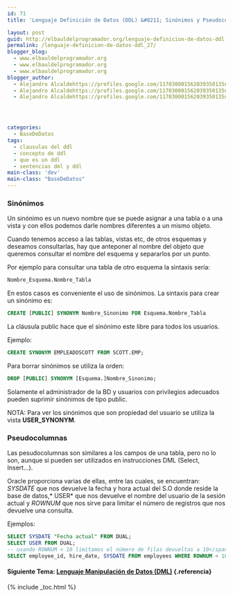 ```yaml
---
id: 71
title: 'Lenguaje Definición de Datos (DDL) &#8211; Sinónimos y Pseudocolumnas'

layout: post
guid: http://elbauldelprogramador.org/lenguaje-definicion-de-datos-ddl-sinonimos-y-pseudocolumnas/
permalink: /lenguaje-definicion-de-datos-ddl_27/
blogger_blog:
  - www.elbauldelprogramador.org
  - www.elbauldelprogramador.org
  - www.elbauldelprogramador.org
blogger_author:
  - Alejandro Alcaldehttps://profiles.google.com/117030001562039350135noreply@blogger.com
  - Alejandro Alcaldehttps://profiles.google.com/117030001562039350135noreply@blogger.com
  - Alejandro Alcaldehttps://profiles.google.com/117030001562039350135noreply@blogger.com




categories:
  - BaseDeDatos
tags:
  - clausulas del ddl
  - concepto de ddl
  - que es un ddl
  - sentencias dml y ddl
main-class: 'dev'
main-class: "BaseDeDatos"
---
```

<div class="icosql">
</div>

### Sinónimos

Un sinónimo es un nuevo nombre que se puede asignar a una tabla o a una vista y con ellos podemos darle nombres diferentes a un mismo objeto.

Cuando tenemos acceso a las tablas, vistas etc, de otros esquemas y deseamos consultarlas, hay que anteponer al nombre del objeto que queremos consultar el nombre del esquema y separarlos por un punto.  
<!--ad--> Por ejemplo para consultar una tabla de otro esquema la sintaxis sería:

```sql
Nombre_Esquema.Nombre_Tabla
```

En estos casos es conveniente el uso de sinónimos. La sintaxis para crear un sinónimo es:

```sql
CREATE [PUBLIC] SYNONYM Nombre_Sinonimo FOR Esquema.Nombre_Tabla
```

La cláusula public hace que el sinónimo este libre para todos los usuarios.

Ejemplo:

```sql
CREATE SYNONYM EMPLEADOSCOTT FROM SCOTT.EMP;
```

Para borrar sinónimos se utiliza la orden:

```sql
DROP [PUBLIC] SYNONYM [Esquema.]Nombre_Sinonimo;
```

Solamente el administrador de la BD y usuarios con privilegios adecuados pueden suprimir sinónimos de tipo public.

NOTA: Para ver los sinónimos que son propiedad del usuario se utiliza la vista **USER_SYNONYM**.

### Pseudocolumnas

Las pesudocolumnas son similares a los campos de una tabla, pero no lo son, aunque si pueden ser utilizados en instrucciones DML (Select, Insert…).

Oracle proporciona varias de ellas, entre las cuales, se encuentran: *SYSDATE* que nos devuelve la fecha y hora actual del S.O donde reside la base de datos,* USER* que nos devuelve el nombre del usuario de la sesión actual y *ROWNUM* que nos sirve para limitar el número de registros que nos devuelve una consulta.

Ejemplos:

```sql
SELECT SYSDATE "Fecha actual" FROM DUAL;
SELECT USER FROM DUAL;
-- usando ROWNUM < 10 limitamos el número de filas devueltas a 10</span>
SELECT employee_id, hire_date, SYSDATE FROM employees WHERE ROWNUM < 10;
```

#### Siguiente Tema: [Lenguaje Manipulación de Datos (DML)][1] {.referencia}



 [1]: https://elbauldelprogramador.com/lenguaje-manipulacion-de-datos-dml/

{% include _toc.html %}
